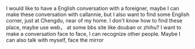 I would like to have a English conversation with a foreigner, maybe I can make these conversation with callannie, but I also want to find some English corner, just at Chengdu, near of my home. I don't know how to find these place, maybe use web， at some bbs site like douban or zhihu? I want to make a conversation face to face, I can recognize other people. Maybe I can also talk with myself, face the mirror
